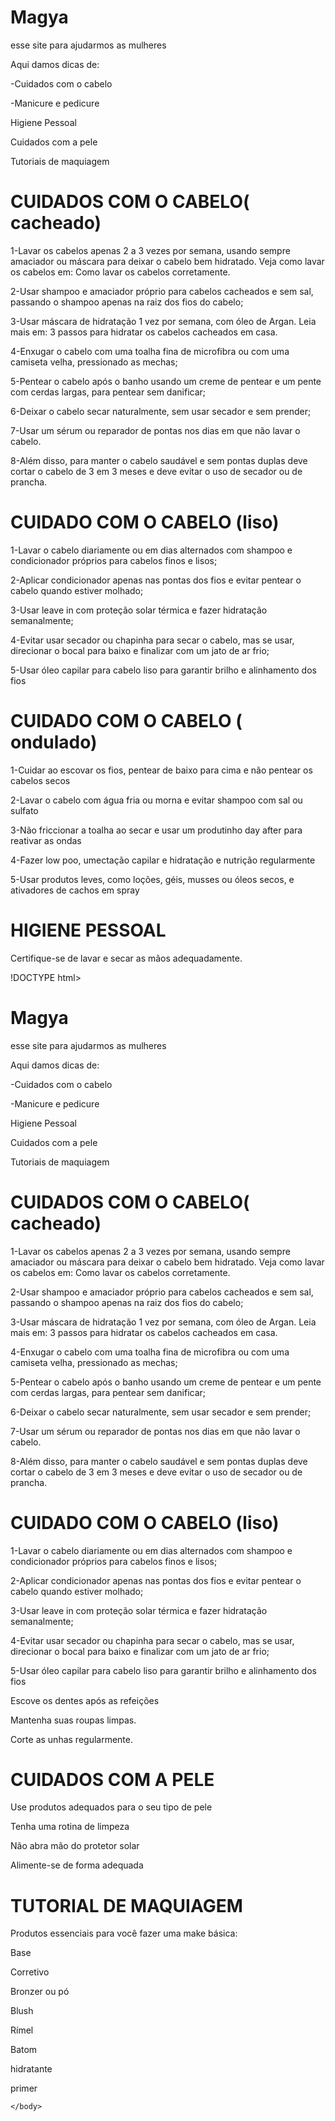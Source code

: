 <!DOCTYPE html>
<html lang="pt-br">
<head>
    <meta charset="UTF-8">
    <meta name="viewport" content="width=device-width, initial-scale=1.0">
    <title>MAGYA</title>
</head>
<body>
    <h1>Magya</h1>
        <p> esse site para ajudarmos as mulheres</p>
    </head>
    <body>
        <p>Aqui damos dicas de:</p>
        <p>-Cuidados com o cabelo</p>
        <p>-Manicure e pedicure</p>
        <p>Higiene Pessoal</p>
        <p>Cuidados com a pele</p>
        <p>Tutoriais de maquiagem</p>
    </body>
</html>

<h1>CUIDADOS COM O CABELO( cacheado) </h1>
<p>1-Lavar os cabelos apenas 2 a 3 vezes por semana, usando sempre amaciador ou máscara para deixar o cabelo bem hidratado. Veja como lavar os cabelos em: Como lavar os cabelos corretamente.</p>
<p>2-Usar shampoo e amaciador próprio para cabelos cacheados e sem sal, passando o shampoo apenas na raiz dos fios do cabelo;</p>
<p>3-Usar máscara de hidratação 1 vez por semana, com óleo de Argan. Leia mais em: 3 passos para hidratar os cabelos cacheados em casa.</p>
<p>4-Enxugar o cabelo com uma toalha fina de microfibra ou com uma camiseta velha, pressionado as mechas;</p>
<p>5-Pentear o cabelo após o banho usando um creme de pentear e um pente com cerdas largas, para pentear sem danificar;</p>
<p>6-Deixar o cabelo secar naturalmente, sem usar secador e sem prender;</p>
<p>7-Usar um sérum ou reparador de pontas nos dias em que não lavar o cabelo.</p>
<p>8-Além disso, para manter o cabelo saudável e sem pontas duplas deve cortar o cabelo de 3 em 3 meses e deve evitar o uso de secador ou de prancha.</p>

 <h1>CUIDADO COM O CABELO (liso)</h1>
<p>1-Lavar o cabelo diariamente ou em dias alternados com shampoo e condicionador próprios para cabelos finos e lisos;</p>
<p>2-Aplicar condicionador apenas nas pontas dos fios e evitar pentear o cabelo quando estiver molhado;</p>
<p>3-Usar leave in com proteção solar térmica e fazer hidratação semanalmente;</p>
<p>4-Evitar usar secador ou chapinha para secar o cabelo, mas se usar, direcionar o bocal para baixo e finalizar com um jato de ar frio;</p>
<p>5-Usar óleo capilar para cabelo liso para garantir brilho e alinhamento dos fios</p>



<h1>CUIDADO COM O CABELO ( ondulado)</h1> 
<P>1-Cuidar ao escovar os fios, pentear de baixo para cima e não pentear os cabelos secos</p>
<P>2-Lavar o cabelo com água fria ou morna e evitar shampoo com sal ou sulfato</p>
<p>3-Não friccionar a toalha ao secar e usar um produtinho day after para reativar as ondas</p>
<p>4-Fazer low poo, umectação capilar e hidratação e nutrição regularmente</p>
<P>5-Usar produtos leves, como loções, géis, musses ou óleos secos, e ativadores de cachos em spray</p>

<h1>HIGIENE PESSOAL</h1>
 <p>Certifique-se de lavar e secar as mãos adequadamente.</p>!DOCTYPE html>
 <html lang="pt-br">
 <head>
     <meta charset="UTF-8">
     <meta name="viewport" content="width=device-width, initial-scale=1.0">
     <title>MAGYA</title>
 </head>
 <body>
     <h1>Magya</h1>
         <p> esse site para ajudarmos as mulheres</p>
     </head>
     <body>
         <p>Aqui damos dicas de:</p>
         <p>-Cuidados com o cabelo</p>
         <p>-Manicure e pedicure</p>
         <p>Higiene Pessoal</p>
         <p>Cuidados com a pele</p>
         <p>Tutoriais de maquiagem</p>
     </body>
 </html>
 
 <h1>CUIDADOS COM O CABELO( cacheado) </h1>
 <p>1-Lavar os cabelos apenas 2 a 3 vezes por semana, usando sempre amaciador ou máscara para deixar o cabelo bem hidratado. Veja como lavar os cabelos em: Como lavar os cabelos corretamente.</p>
 <p>2-Usar shampoo e amaciador próprio para cabelos cacheados e sem sal, passando o shampoo apenas na raiz dos fios do cabelo;</p>
 <p>3-Usar máscara de hidratação 1 vez por semana, com óleo de Argan. Leia mais em: 3 passos para hidratar os cabelos cacheados em casa.</p>
 <p>4-Enxugar o cabelo com uma toalha fina de microfibra ou com uma camiseta velha, pressionado as mechas;</p>
 <p>5-Pentear o cabelo após o banho usando um creme de pentear e um pente com cerdas largas, para pentear sem danificar;</p>
 <p>6-Deixar o cabelo secar naturalmente, sem usar secador e sem prender;</p>
 <p>7-Usar um sérum ou reparador de pontas nos dias em que não lavar o cabelo.</p>
 <p>8-Além disso, para manter o cabelo saudável e sem pontas duplas deve cortar o cabelo de 3 em 3 meses e deve evitar o uso de secador ou de prancha.</p>
 
  <h1>CUIDADO COM O CABELO (liso)</h1>
 <p>1-Lavar o cabelo diariamente ou em dias alternados com shampoo e condicionador próprios para cabelos finos e lisos;</p>
 <p>2-Aplicar condicionador apenas nas pontas dos fios e evitar pentear o cabelo quando estiver molhado;</p>
 <p>3-Usar leave in com proteção solar térmica e fazer hidratação semanalmente;</p>
 <p>4-Evitar usar secador ou chapinha para secar o cabelo, mas se usar, direcionar o bocal para baixo e finalizar com um jato de ar frio;</p>
 <p>5-Usar óleo capilar para cabelo liso para garantir brilho e alinhamento dos fios</p>
 <p>Escove os dentes após as refeições</p>
 <p>Mantenha suas roupas limpas.</p>
 <p>Corte as unhas regularmente.</p>

 <h1>CUIDADOS COM A PELE </h1>
 <p>Use produtos adequados para o seu tipo de pele</p>
 <p>Tenha uma rotina de limpeza</p>
 <p>Não abra mão do protetor solar</p>
 <p>Alimente-se de forma adequada</p>

 <h1>TUTORIAL DE MAQUIAGEM </h1>
<p> Produtos essenciais para você fazer uma make básica:</p>
<P>Base</p>
<p>Corretivo</p>
<p>Bronzer ou pó</p>
<p>Blush</p>
<p>Rímel</p>
<p>Batom</p>
<p>hidratante</p>
<p>primer</p>

    </body>
</html>
    
